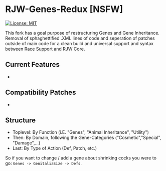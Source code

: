 # RJW-Genes-Redux [NSFW]

[![License: MIT](https://img.shields.io/badge/License-MIT-yellow.svg)](https://opensource.org/licenses/MIT)

This fork has a goal purpose of restructuring Genes and Gene Inheritance. Removal of sphaghettified .XML lines of code and seperation of patches outside of main code for a clean build and universal support and syntax between Race Support and RJW Core.

## Current Features 

-

## Compatibility Patches 

-

## Structure

- Toplevel: By Function (i.E. "Genes", "Animal Inheritance", "Utility")
- Then: By Domain, following the Gene-Categories ("Cosmetic","Special", "Damage",...)
- Last: By Type of Action (Def, Patch, etc.)

So if you want to change / add a gene about shrinking cocks you were to go: `Genes -> GenitaliaSize -> Defs`. 
